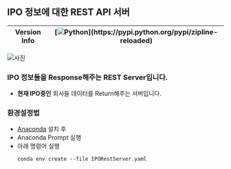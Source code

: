## IPO 정보에 대한 REST API 서버
|Version Info| [![Python](https://img.shields.io/pypi/pyversions/zipline-reloaded.svg?cacheSeconds=2592000")](https://pypi.python.org/pypi/zipline-reloaded)|
|----|----|
![사진](https://media.vlpt.us/images/poiuyy0420/post/c8d8fd01-0a25-4866-aa3a-11ccc70d66af/d_rest.png)





### IPO 정보들을 Response해주는 REST Server입니다.
- **현재 IPO중인** 회사들 데이터를 Return해주는 서버입니다. 

### 환경설정법
- [Anaconda](https://media.vlpt.us/images/poiuyy0420/post/c8d8fd01-0a25-4866-aa3a-11ccc70d66af/d_rest.png) 설치 후
- Anaconda Prompt 실행
- 아래 명령어 실행 
    ```commandline
    conda env create --file IPORestServer.yaml  
    ```

